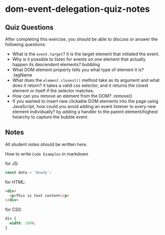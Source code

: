# dom-event-delegation-quiz-notes

## Quiz Questions

After completing this exercise, you should be able to discuss or answer the following questions:

- What is the `event.target`?
  it is the target element that initiated the event.
- Why is it possible to listen for events on one element that actually happen its descendent elements?
  bubbling
- What DOM element property tells you what type of element it is?
  .tagName
- What does the `element.closest()` method take as its argument and what does it return?
  it takes a valid css selector, and it returns the cloest element or itself if the selector matches.
- How can you remove an element from the DOM?
  .remove()
- If you wanted to insert new clickable DOM elements into the page using JavaScript, how could you avoid adding an event listener to every new element individually?
  by adding a handler to the parent element/highest heiarchy to capture the bubble event.

## Notes

All student notes should be written here.

How to write `Code Examples` in markdown

for JS:

```javascript
const data = 'Howdy';
```

for HTML:

```html
<div>
  <p>This is text content</p>
</div>
```

for CSS:

```css
div {
  width: 100%;
}
```
